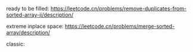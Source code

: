 ready to be filled:
https://leetcode.cn/problems/remove-duplicates-from-sorted-array-ii/description/

extreme inplace space:
https://leetcode.cn/problems/merge-sorted-array/description/


classic:

